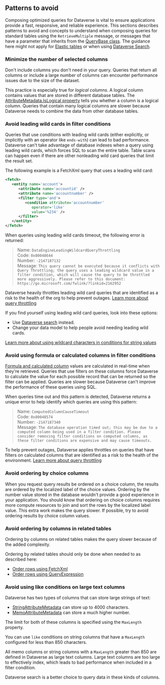 ## Patterns to avoid

Composing optimized queries for Dataverse is vital to ensure applications provide a fast, responsive, and reliable experience. This sections describes patterns to avoid and concepts to understand when composing queries for standard tables using the `RetrieveMultiple` message, or messages that have a parameter that inherits from the [QueryBase class](/dotnet/api/microsoft.xrm.sdk.query.querybase). The guidance here might not apply for [Elastic tables](elastic-tables.md) or when using [Dataverse Search](search/overview.md).


### Minimize the number of selected columns

Don't include columns you don't need in your query. Queries that return all columns or include a large number of columns can encounter performance issues due to the size of the dataset.

This practice is especially true for *logical columns*. A logical column contains values that are stored in different database tables. The [AttributeMetadata.IsLogical property](/dotnet/api/microsoft.xrm.sdk.metadata.attributemetadata.islogical) tells you whether a column is a logical column. Queries that contain many logical columns are slower because Dataverse needs to combine the data from other database tables.

<!-- 

David: Most lookups are not logical attributes. Lookups include several supporting attributes that are logical, but the API doesn't return data for many of these. I'm talking about the fields that end with *Name. 

Common Lookups that are also logical are OwningTeam or OwningUser, because they are special.

That's why I re-wrote the content below.

   Queries with many logical attributes (for example, lookups) can also cause queries to be slow because each logical attribute needs to be retrieved from a seperate entity which can make a simple query much more complex and slow. 

   We recommend customers to design their queries to select the bare minimum of columns needed.

-->

### Avoid leading wild cards in filter conditions

Queries that use conditions with leading wild cards (either explicitly, or implicitly with an operator like `ends-with`) can lead to bad performance. Dataverse can't take advantage of database indexes when a query using leading wild cards, which forces SQL to scan the entire table. Table scans can happen even if there are other nonleading wild card queries that limit the result set.

The following example is a FetchXml query that uses a leading wild card:

```xml
<fetch>
   <entity name='account'>
      <attribute name='accountid' />
      <attribute name='accountnumber' />
      <filter type='and'>
         <condition attribute='accountnumber'
            operator='like'
            value='%234' />
      </filter>
   </entity>
</fetch>
```


When queries using leading wild cards timeout, the following error is returned:

<!-- 

Can this link to the current failure text in https://learn.microsoft.com/en-us/power-apps/developer/data-platform/reference/web-service-error-codes 

jdaly: No. You can't link to an item within a table.
-->
<!-- 

Also we should update the throttle page to link back to here for the different rules 

-->

> Name: `DataEngineLeadingWildcardQueryThrottling`<br />
> Code: `0x80048644`<br />
> Number: `-2147187132`<br />
> Message: `This query cannot be executed because it conflicts with Query Throttling; the query uses a leading wildcard value in a filter condition, which will cause the query to be throttled more aggressively. Please refer to this document: https://go.microsoft.com/fwlink/?linkid=2162952`

Dataverse heavily throttles leading wild card queries that are identified as a risk to the health of the org to help prevent outages. [Learn more about query throttling](../query-throttling.md)

If you find yourself using leading wild card queries, look into these options:

- Use [Dataverse search](../search/overview.md) instead.
- Change your data model to help people avoid needing leading wild cards.

[Learn more about using wildcard characters in conditions for string values](../wildcard-characters.md)

### Avoid using formula or calculated columns in filter conditions

[Formula and calculated column](../calculated-rollup-attributes.md#formula-and-calculated-columns) values are calculated in real-time when they're retrieved. Queries that use filters on these columns force Dataverse to calculate the value for each possible record that can be returned so the filter can be applied. Queries are slower because Dataverse can't improve the performance of these queries using SQL.

When queries time out and this pattern is detected, Dataverse returns a unique error to help identify which queries are using this pattern:

> Name: `ComputedColumnCauseTimeout`<br />
> Code: `0x80048574`<br />
> Number: `-2147187340`<br />
> Message: `The database operation timed out; this may be due to a computed column being used in a filter condition. Please consider removing filter conditions on computed columns, as these filter conditions are expensive and may cause timeouts.`

To help prevent outages, Dataverse applies throttles on queries that have filters on calculated columns that are identified as a risk to the health of the environment. [Learn more about query throttling](../query-throttling.md)


### Avoid ordering by choice columns

When you request query results be ordered on a choice column, the results are ordered by the localized label of the choice values. Ordering by the number value stored in the database wouldn't provide a good experience in your application. You should know that ordering on choice columns requires more compute resources to join and sort the rows by the localized label value. This extra work makes the query slower. If possible, try to avoid ordering results by choice column values.


<!-- 

jdaly: I don't think this example adds much here.

Do you want to mention the fetch element useraworderby attribute?
That might make for a good example

Example query ordering on the statecode choice column: 

``` xml
<fetch distinct='true'>
   <entity name='account'>
      <attribute name='accountnumber' />
      <order attribute='statecode' />
   </entity>
</fetch> 
```
-->

### Avoid ordering by columns in related tables

Ordering by columns on related tables makes the query slower because of the added complexity.

Ordering by related tables should only be done when needed to as described here:

- [Order rows using FetchXml](../fetchxml/order-rows.md)
- [Order rows using QueryExpression](../org-service/queryexpression/order-rows.md)


### Avoid using like conditions on large text columns


Dataverse has two types of columns that can store large strings of text:

- [StringAttributeMetadata](/dotnet/api/microsoft.xrm.sdk.metadata.stringattributemetadata) can store up to 4000 characters.
- [MemoAttributeMetadata](/dotnet/api/microsoft.xrm.sdk.metadata.memoattributemetadata) can store a much higher number.

The limit for both of these columns is specified using the `MaxLength` property.

You can use `like` conditions on string columns that have a `MaxLength` configured for less than 850 characters.

All memo columns or string columns with a `MaxLength` greater than 850 are defined in Dataverse as large text columns. Large text columns are too large to effectively index, which leads to bad performance when included in a filter condition.

Dataverse search is a better choice to query data in these kinds of columns.